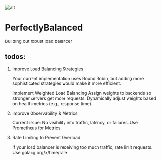 ![alt](https://64.media.tumblr.com/3c1c16ee3b29662d997f432cac320ef1/tumblr_nj3kbxu32l1u78x0oo1_500.gif)
# PerfectlyBalanced
Building out robust load balancer

## todos:
1. Improve Load Balancing Strategies

    Your current implementation uses Round Robin, but adding more sophisticated strategies would make it more efficient.
    
    Implement Weighted Load Balancing
    Assign weights to backends so stronger servers get more requests.
    Dynamically adjust weights based on health metrics (e.g., response time).

2. Improve Observability & Metrics

   Current issue: No visibility into traffic, latency, or failures.
    Use Prometheus for Metrics

3. Rate Limiting to Prevent Overload
   
   If your load balancer is receiving too much traffic, rate limit requests.
   Use golang.org/x/time/rate


